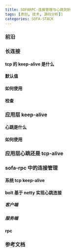 ```yaml
---
title: SOFARPC-连接管理与心跳剖析
tags: [原创, 技术, 源码分析]]
categories: SOFA-STACK
---
```

### 前沿
### 长连接
#### tcp 的 keep-alive 是什么
#### 默认值
#### 如何使用
#### 检查
### 应用层 keep-alive
#### 心跳是什么
#### 如何使用
### 应用层心跳还是 tcp-alive
### sofa-rpc 中的连接管理
#### 系统 tcp keep-alive
#### bolt 基于 netty 实现心跳连接
##### 客户端
##### 服务端
#### rpc
### 参考文档